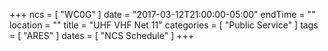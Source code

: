 +++
ncs = [ "WC0G" ]
date = "2017-03-12T21:00:00-05:00"
endTime = ""
location = ""
title = "UHF VHF Net 11"
categories = [ "Public Service" ]
tags = [ "ARES" ]
dates = [ "NCS Schedule" ]
+++
